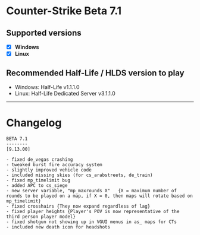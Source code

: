 # Counter-Strike Beta 7.1

## Supported versions
- [x] **Windows**
- [x] **Linux**

## Recommended Half-Life / HLDS version to play
- Windows: Half-Life v1.1.1.0
- Linux: Half-Life Dedicated Server v3.1.1.0
_____

# Changelog

```
BETA 7.1
--------
[9.13.00]

- fixed de_vegas crashing
- tweaked burst fire accuracy system
- slightly improved vehicle code
- included missing skies (for cs_arabstreets, de_train)
- fixed mp_timelimit bug
- added APC to cs_siege
- new server variable, "mp_maxrounds X"   {X = maximum number of rounds to be played on a map, if X = 0, then maps will rotate based on mp_timelimit}
- fixed crosshairs {They now expand regardless of lag}
- fixed player heights {Player's POV is now representative of the third person player model}
- fixed shotgun not showing up in VGUI menus in as_ maps for CTs
- included new death icon for headshots
```